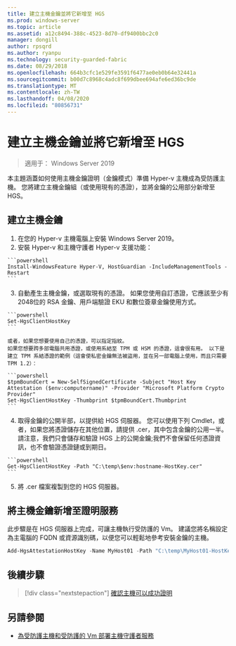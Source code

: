 ```yaml
---
title: 建立主機金鑰並將它新增至 HGS
ms.prod: windows-server
ms.topic: article
ms.assetid: a12c8494-388c-4523-8d70-df9400bbc2c0
manager: dongill
author: rpsqrd
ms.author: ryanpu
ms.technology: security-guarded-fabric
ms.date: 08/29/2018
ms.openlocfilehash: 664b3cfc1e529fe3591f6477ae0eb0b64e32441a
ms.sourcegitcommit: b00d7c8968c4adc8f699dbee694afe6ed36bc9de
ms.translationtype: MT
ms.contentlocale: zh-TW
ms.lasthandoff: 04/08/2020
ms.locfileid: "80856731"
---
```

# <a name="create-a-host-key-and-add-it-to-hgs"></a>建立主機金鑰並將它新增至 HGS

>適用于： Windows Server 2019


本主題涵蓋如何使用主機金鑰證明（金鑰模式）準備 Hyper-v 主機成為受防護主機。 您將建立主機金鑰組（或使用現有的憑證），並將金鑰的公用部分新增至 HGS。

## <a name="create-a-host-key"></a>建立主機金鑰

1.    在您的 Hyper-v 主機電腦上安裝 Windows Server 2019。
2.    安裝 Hyper-v 和主機守護者 Hyper-v 支援功能：

    ```powershell
    Install-WindowsFeature Hyper-V, HostGuardian -IncludeManagementTools -Restart
    ``` 

3.    自動產生主機金鑰，或選取現有的憑證。 如果您使用自訂憑證，它應該至少有2048位的 RSA 金鑰、用戶端驗證 EKU 和數位簽章金鑰使用方式。

    ```powershell
    Set-HgsClientHostKey
    ```

    或者，如果您想要使用自己的憑證，可以指定指紋。 
    如果您想要跨多部電腦共用憑證，或使用系結至 TPM 或 HSM 的憑證，這會很有用。 以下是建立 TPM 系結憑證的範例（這會使私密金鑰無法被盜用，並在另一部電腦上使用，而且只需要 TPM 1.2）：

    ```powershell
    $tpmBoundCert = New-SelfSignedCertificate -Subject "Host Key Attestation ($env:computername)" -Provider "Microsoft Platform Crypto Provider"
    Set-HgsClientHostKey -Thumbprint $tpmBoundCert.Thumbprint
    ```

4.    取得金鑰的公開半部，以提供給 HGS 伺服器。 您可以使用下列 Cmdlet，或者，如果您將憑證儲存在其他位置，請提供 .cer，其中包含金鑰的公用一半。 請注意，我們只會儲存和驗證 HGS 上的公開金鑰;我們不會保留任何憑證資訊，也不會驗證憑證鏈或到期日。

    ```powershell
    Get-HgsClientHostKey -Path "C:\temp\$env:hostname-HostKey.cer"
    ```

5.    將 .cer 檔案複製到您的 HGS 伺服器。

## <a name="add-the-host-key-to-the-attestation-service"></a>將主機金鑰新增至證明服務

此步驟是在 HGS 伺服器上完成，可讓主機執行受防護的 Vm。 建議您將名稱設定為主電腦的 FQDN 或資源識別碼，以便您可以輕鬆地參考安裝金鑰的主機。

```powershell
Add-HgsAttestationHostKey -Name MyHost01 -Path "C:\temp\MyHost01-HostKey.cer"
``` 

## <a name="next-step"></a>後續步驟

> [!div class="nextstepaction"]
> [確認主機可以成功證明](guarded-fabric-confirm-hosts-can-attest-successfully.md)

## <a name="see-also"></a>另請參閱

- [為受防護主機和受防護的 Vm 部署主機守護者服務](guarded-fabric-deploying-hgs-overview.md)

